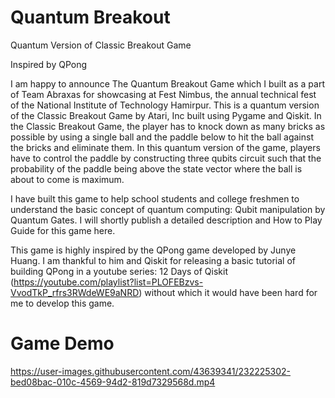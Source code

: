 # Quantum Breakout
Quantum Version of Classic Breakout Game

Inspired by QPong

I am happy to announce The Quantum Breakout Game which I built as a part of Team Abraxas for showcasing at Fest Nimbus, the annual technical fest of the National Institute of Technology Hamirpur. This is a quantum version of the Classic Breakout Game by Atari, Inc built using Pygame and Qiskit. In the Classic Breakout Game, the player has to knock down as many bricks as possible by using a single ball and the paddle below to hit the ball against the bricks and eliminate them. In this quantum version of the game, players have to control the paddle by constructing three qubits circuit such that the probability of the paddle being above the state vector where the ball is about to come is maximum. 

I have built this game to help school students and college freshmen to understand the basic concept of quantum computing: Qubit manipulation by Quantum Gates. I will shortly publish a detailed description and How to Play Guide for this game here. 

This game is highly inspired by the QPong game developed by Junye Huang. I am thankful to him and Qiskit for releasing a basic tutorial of building QPong in a youtube series: 12 Days of Qiskit (https://youtube.com/playlist?list=PLOFEBzvs-VvodTkP_rfrs3RWdeWE9aNRD) without which it would have been hard for me to develop this game.

# Game Demo
https://user-images.githubusercontent.com/43639341/232225302-bed08bac-010c-4569-94d2-819d7329568d.mp4
